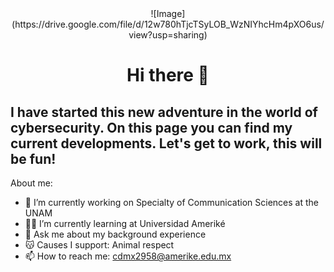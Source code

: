 <div id="header" align="center">
  ![Image](https://drive.google.com/file/d/12w780hTjcTSyLOB_WzNIYhcHm4pXO6us/view?usp=sharing)
  
  </div>

<h1 align="center">Hi there 👋

## I have started this new adventure in the world of cybersecurity. On this page you can find my current developments. Let's get to work, this will be fun!

</div>  

  About me: 
- 🛜 I’m currently working on Specialty of Communication Sciences at the UNAM 
- 👩‍🎓 I’m currently learning at Universidad Ameriké
- 💬 Ask me about my background experience
- 😽 Causes I support: Animal respect
- 📫 How to reach me: cdmx2958@amerike.edu.mx



